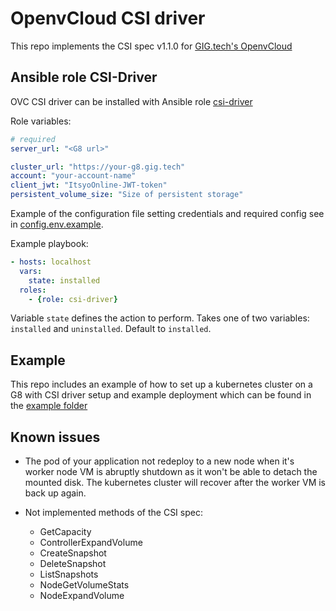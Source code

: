 # OpenvCloud CSI driver

This repo implements the CSI spec v1.1.0 for [GIG.tech's OpenvCloud](https://gig.tech)

## Ansible role CSI-Driver

OVC CSI driver can be installed with Ansible role [csi-driver](roles/csi-driver)

Role variables:

``` yaml
# required
server_url: "<G8 url>"

cluster_url: "https://your-g8.gig.tech"
account: "your-account-name"
client_jwt: "ItsyoOnline-JWT-token"
persistent_volume_size: "Size of persistent storage"
```

Example of the configuration file setting credentials and required config see in [config.env.example](config.env.example).

Example playbook:

``` yaml
- hosts: localhost
  vars:
    state: installed
  roles:
    - {role: csi-driver}
```

Variable `state` defines the action to perform. Takes one of two variables: `installed` and `uninstalled`. Default to `installed`.

## Example

This repo includes an example of how to set up a kubernetes cluster on a G8 with CSI driver setup and example deployment which can be found in the [example folder](./example/README.md)
    

## Known issues

- The pod of your application not redeploy to a new node when it's worker node VM is abruptly shutdown as it won't be able to detach the mounted disk. The kubernetes cluster will recover after the worker VM is back up again.

- Not implemented methods of the CSI spec:  
    - GetCapacity
    - ControllerExpandVolume
    - CreateSnapshot
    - DeleteSnapshot
    - ListSnapshots
    - NodeGetVolumeStats
    - NodeExpandVolume
